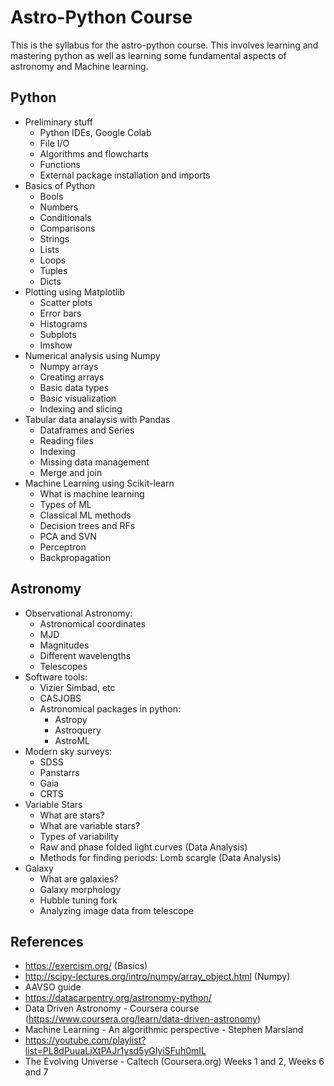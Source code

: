 # Astro-Python Course

This is the syllabus for the astro-python course. This involves learning and mastering python as well as learning some fundamental aspects of astronomy and Machine learning.

## Python

+ Preliminary stuff
  + Python IDEs,  Google Colab
  + File I/O
  + Algorithms and flowcharts
  + Functions
  + External package installation and imports
+ Basics of Python
  + Bools
  + Numbers
  + Conditionals
  + Comparisons
  + Strings
  + Lists
  + Loops
  + Tuples
  + Dicts
+ Plotting using Matplotlib
    + Scatter plots
    + Error bars
    + Histograms
    + Subplots
    + Imshow
+ Numerical analysis using Numpy
    + Numpy arrays
    + Creating arrays
    + Basic data types
    + Basic visualization
    + Indexing and slicing
+ Tabular data analaysis with Pandas
    + Dataframes and Series
    + Reading files
    + Indexing
    + Missing data management
    + Merge and join
+ Machine Learning using Scikit-learn
    + What is machine learning
    + Types of ML
    + Classical ML methods
    + Decision trees and RFs
    + PCA and SVN
    + Perceptron
    + Backpropagation

## Astronomy

+ Observational Astronomy:
    + Astronomical coordinates
    + MJD
    + Magnitudes
    + Different wavelengths
    + Telescopes
+ Software tools:
    + Vizier Simbad, etc
    + CASJOBS
    + Astronomical packages in python:
        + Astropy
        + Astroquery
        + AstroML
+ Modern sky surveys:
    + SDSS
    + Panstarrs
    + Gaia
    + CRTS
+ Variable Stars
    + What are stars?
    + What are variable stars?
    + Types of variability
    + Raw and phase folded light curves (Data Analysis)
    + Methods for finding periods: Lomb scargle (Data Analysis)
+ Galaxy
    + What are galaxies?
    + Galaxy morphology
    + Hubble tuning fork
    + Analyzing image data from telescope

## References

+ https://exercism.org/ (Basics)
+ http://scipy-lectures.org/intro/numpy/array_object.html (Numpy)
+ AAVSO guide
+ https://datacarpentry.org/astronomy-python/
+ Data Driven Astronomy - Coursera course  (https://www.coursera.org/learn/data-driven-astronomy)
+ Machine Learning - An algorithmic perspective - Stephen Marsland
+ https://youtube.com/playlist?list=PL8dPuuaLjXtPAJr1ysd5yGIyiSFuh0mIL
+ The Evolving Universe - Caltech (Coursera.org) Weeks 1 and 2, Weeks 6 and 7
